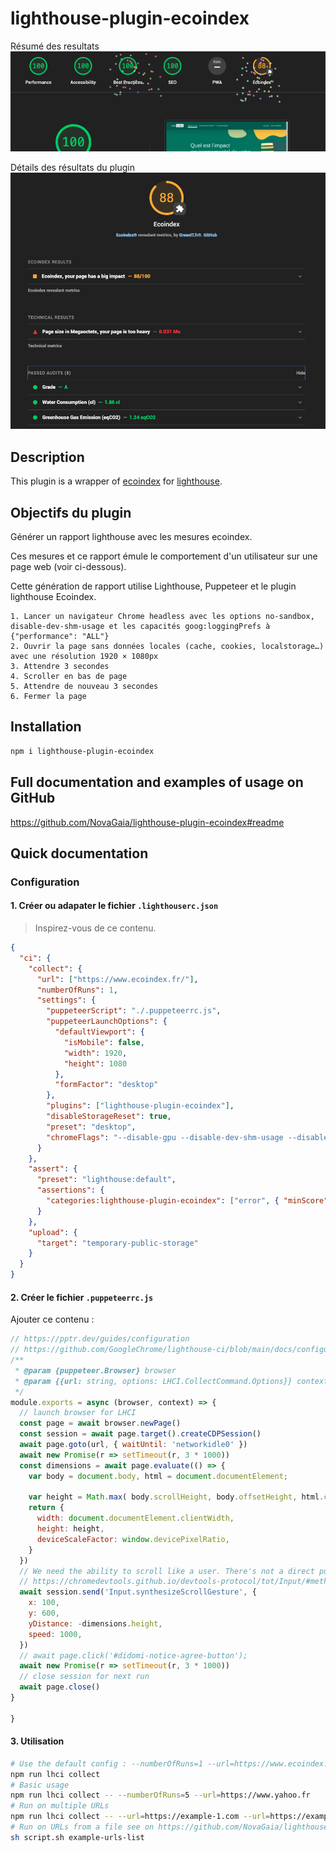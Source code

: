 # lighthouse-plugin-ecoindex

Résumé des resultats
![Résumé des resultats](https://github.com/NovaGaia/lighthouse-plugin-ecoindex/raw/main/docs/ecoindex-intro.png)

Détails des résultats du plugin
![Détails des résultats du plugin](https://github.com/NovaGaia/lighthouse-plugin-ecoindex/raw/main/docs/ecoindex-results.png)

## Description

This plugin is a wrapper of [ecoindex](https://ecoindex.fr/) for [lighthouse](https://github.com/GoogleChrome/lighthouse/blob/main/docs/plugins.md).

## Objectifs du plugin

Générer un rapport lighthouse avec les mesures ecoindex.

Ces mesures et ce rapport émule le comportement d'un utilisateur sur une page web (voir ci-dessous).

Cette génération de rapport utilise Lighthouse, Puppeteer et le plugin lighthouse Ecoindex.

```
1. Lancer un navigateur Chrome headless avec les options no-sandbox, disable-dev-shm-usage et les capacités goog:loggingPrefs à {"performance": "ALL"}
2. Ouvrir la page sans données locales (cache, cookies, localstorage…) avec une résolution 1920 × 1080px
3. Attendre 3 secondes
4. Scroller en bas de page
5. Attendre de nouveau 3 secondes
6. Fermer la page
```

## Installation

```bash
npm i lighthouse-plugin-ecoindex
```

## Full documentation and examples of usage on GitHub

https://github.com/NovaGaia/lighthouse-plugin-ecoindex#readme

## Quick documentation

### Configuration

#### 1. Créer ou adapater le fichier `.lighthouserc.json`

> Inspirez-vous de ce contenu.

```json
{
  "ci": {
    "collect": {
      "url": ["https://www.ecoindex.fr/"],
      "numberOfRuns": 1,
      "settings": {
        "puppeteerScript": "./.puppeteerrc.js",
        "puppeteerLaunchOptions": {
          "defaultViewport": {
            "isMobile": false,
            "width": 1920,
            "height": 1080
          },
          "formFactor": "desktop"
        },
        "plugins": ["lighthouse-plugin-ecoindex"],
        "disableStorageReset": true,
        "preset": "desktop",
        "chromeFlags": "--disable-gpu --disable-dev-shm-usage --disable-setuid-sandbox --no-sandbox"
      }
    },
    "assert": {
      "preset": "lighthouse:default",
      "assertions": {
        "categories:lighthouse-plugin-ecoindex": ["error", { "minScore": 50 }]
      }
    },
    "upload": {
      "target": "temporary-public-storage"
    }
  }
}
```

#### 2. Créer le fichier `.puppeteerrc.js`

Ajouter ce contenu :

```javascript
// https://pptr.dev/guides/configuration
// https://github.com/GoogleChrome/lighthouse-ci/blob/main/docs/configuration.md#puppeteerscript
/**
 * @param {puppeteer.Browser} browser
 * @param {{url: string, options: LHCI.CollectCommand.Options}} context
 */
module.exports = async (browser, context) => {
  // launch browser for LHCI
  const page = await browser.newPage()
  const session = await page.target().createCDPSession()
  await page.goto(url, { waitUntil: 'networkidle0' })
  await new Promise(r => setTimeout(r, 3 * 1000))
  const dimensions = await page.evaluate(() => {
    var body = document.body, html = document.documentElement;

    var height = Math.max( body.scrollHeight, body.offsetHeight, html.clientHeight, html.scrollHeight, html.offsetHeight );
    return {
      width: document.documentElement.clientWidth,
      height: height,
      deviceScaleFactor: window.devicePixelRatio,
    }
  })
  // We need the ability to scroll like a user. There's not a direct puppeteer function for this, but we can use the DevTools Protocol and issue a Input.synthesizeScrollGesture event, which has convenient parameters like repetitions and delay to somewhat simulate a more natural scrolling gesture.
  // https://chromedevtools.github.io/devtools-protocol/tot/Input/#method-synthesizeScrollGesture
  await session.send('Input.synthesizeScrollGesture', {
    x: 100,
    y: 600,
    yDistance: -dimensions.height,
    speed: 1000,
  })
  // await page.click('#didomi-notice-agree-button');
  await new Promise(r => setTimeout(r, 3 * 1000))
  // close session for next run
  await page.close()
}

}
```

#### 3. Utilisation

```bash
# Use the default config : --numberOfRuns=1 --url=https://www.ecoindex.fr
npm run lhci collect
# Basic usage
npm run lhci collect -- --numberOfRuns=5 --url=https://www.yahoo.fr
# Run on multiple URLs
npm run lhci collect -- --url=https://example-1.com --url=https://example-2.com
# Run on URLs from a file see on https://github.com/NovaGaia/lighthouse-plugin-ecoindex/blob/main/tests/lighthouse-ci/script.sh
sh script.sh example-urls-list
```
